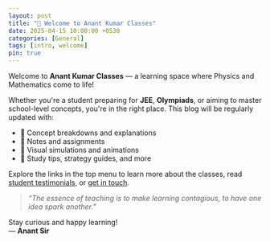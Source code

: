 ```yaml
---
layout: post
title: "👋 Welcome to Anant Kumar Classes"
date: 2025-04-15 10:00:00 +0530
categories: [General]
tags: [intro, welcome]
pin: true
---
```


Welcome to **Anant Kumar Classes** — a learning space where Physics and Mathematics come to life!

Whether you're a student preparing for **JEE**, **Olympiads**, or aiming to master school-level concepts, you're in the right place. This blog will be regularly updated with:

- 🧠 Concept breakdowns and explanations
- 📝 Notes and assignments
- 🧪 Visual simulations and animations
- 🧭 Study tips, strategy guides, and more

Explore the links in the top menu to learn more about the classes, read [student testimonials](/testimonials/), or [get in touch](mailto:ak@anantkumar.online).

> *“The essence of teaching is to make learning contagious, to have one idea spark another.”*

Stay curious and happy learning!  
— **Anant Sir**

